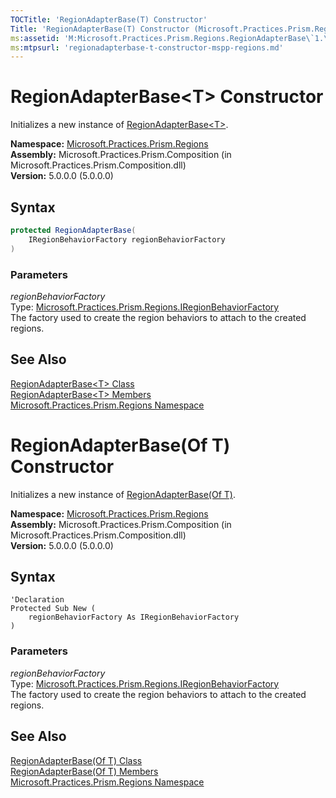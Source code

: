 ```yaml
---
TOCTitle: 'RegionAdapterBase(T) Constructor'
Title: 'RegionAdapterBase(T) Constructor (Microsoft.Practices.Prism.Regions)'
ms:assetid: 'M:Microsoft.Practices.Prism.Regions.RegionAdapterBase\`1.\#ctor(Microsoft.Practices.Prism.Regions.IRegionBehaviorFactory)'
ms:mtpsurl: 'regionadapterbase-t-constructor-mspp-regions.md'
---
```


# RegionAdapterBase&lt;T&gt; Constructor

Initializes a new instance of [RegionAdapterBase&lt;T&gt;](/patterns-practices/reference/regionadapterbase-t-class-mspp-regions).

**Namespace:** [Microsoft.Practices.Prism.Regions](/patterns-practices/reference/mspp-regions-namespace)  
**Assembly:** Microsoft.Practices.Prism.Composition (in Microsoft.Practices.Prism.Composition.dll)  
**Version:** 5.0.0.0 (5.0.0.0)

## Syntax

```C#
protected RegionAdapterBase(
	IRegionBehaviorFactory regionBehaviorFactory
)
```

### Parameters

*regionBehaviorFactory*  
Type: [Microsoft.Practices.Prism.Regions.IRegionBehaviorFactory](/patterns-practices/reference/iregionbehaviorfactory-interface-mspp-regions)  
The factory used to create the region behaviors to attach to the created regions.

## See Also

[RegionAdapterBase&lt;T&gt; Class](/patterns-practices/reference/regionadapterbase-t-class-mspp-regions)  
[RegionAdapterBase&lt;T&gt; Members](/patterns-practices/reference/regionadapterbase-t-members-mspp-regions)  
[Microsoft.Practices.Prism.Regions Namespace](/patterns-practices/reference/mspp-regions-namespace)  


# RegionAdapterBase(Of T) Constructor

Initializes a new instance of [RegionAdapterBase(Of T)](/patterns-practices/reference/regionadapterbase-t-class-mspp-regions).

**Namespace:** [Microsoft.Practices.Prism.Regions](/patterns-practices/reference/mspp-regions-namespace)  
**Assembly:** Microsoft.Practices.Prism.Composition (in Microsoft.Practices.Prism.Composition.dll)  
**Version:** 5.0.0.0 (5.0.0.0)

## Syntax

```VB
'Declaration
Protected Sub New ( 
	regionBehaviorFactory As IRegionBehaviorFactory
)
```

### Parameters

*regionBehaviorFactory*  
Type: [Microsoft.Practices.Prism.Regions.IRegionBehaviorFactory](/patterns-practices/reference/iregionbehaviorfactory-interface-mspp-regions)  
The factory used to create the region behaviors to attach to the created regions.

## See Also

[RegionAdapterBase(Of T) Class](/patterns-practices/reference/regionadapterbase-t-class-mspp-regions)  
[RegionAdapterBase(Of T) Members](/patterns-practices/reference/regionadapterbase-t-members-mspp-regions)  
[Microsoft.Practices.Prism.Regions Namespace](/patterns-practices/reference/mspp-regions-namespace)  
